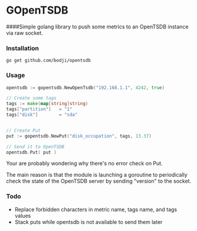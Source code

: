 # GOpenTSDB

####Simple golang library to push some metrics to an OpenTSDB instance via raw socket.

### Installation
``
go get github.com/bodji/opentsdb
``
 

### Usage

```Go
opentsdb := gopentsdb.NewOpenTsdb("192.168.1.1", 4242, true)

// Create some tags
tags := make(map[string]string)
tags["partition"]   = "1"
tags["disk"]        = "sda"


// Create Put
put := gopentsdb.NewPut("disk_occupation", tags, 13.37)

// Send it to OpenTSDB
opentsdb.Put( put )

```

Your are probably wondering why there's no error check on Put. 

The main reason is that the module is launching a goroutine to periodically check the state of the OpenTSDB server by sending "version" to the socket.


### Todo
* Replace forbidden characters in metric name, tags name, and tags values
* Stack puts while opentsdb is not available to send them later
